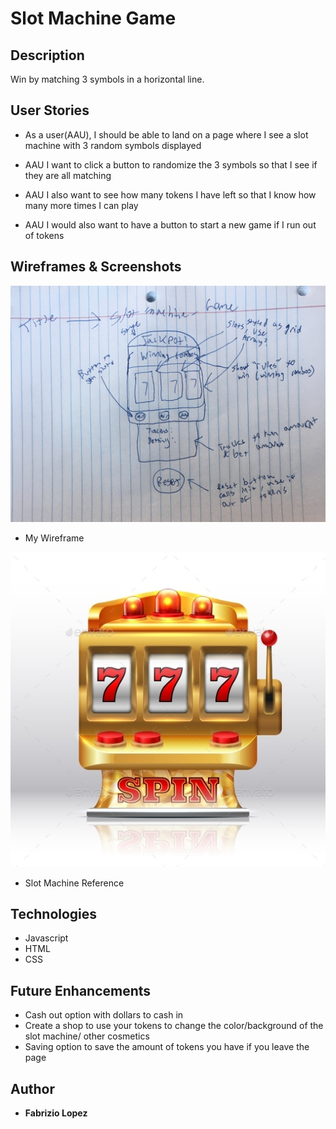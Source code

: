 # Slot Machine Game

## Description
Win by matching 3 symbols in a horizontal line. 

## User Stories
- As a user(AAU), I should be able to land on a page where I see a slot machine with 3 random symbols displayed

- AAU I want to click a button to randomize the 3 symbols so that I see if they are all matching

- AAU I also want to see how many tokens I have left so that I know how many more times I can play

- AAU I would also want to have a button to start a new game if I run out of tokens

## Wireframes & Screenshots
![Wireframe](images/mywireframe.jpeg)
- My Wireframe

![Slot Machine](images/slot-machine-ref.jpg)
- Slot Machine Reference

## Technologies
- Javascript
- HTML
- CSS

## Future Enhancements
- Cash out option with dollars to cash in
- Create a shop to use your tokens to change the color/background of the slot machine/ other cosmetics
- Saving option to save the amount of tokens you have if you leave the page

## Author
- **Fabrizio Lopez**